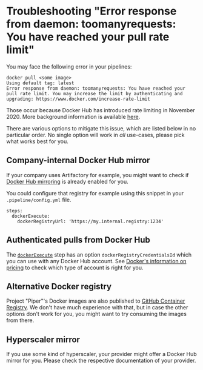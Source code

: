# Troubleshooting "Error response from daemon: toomanyrequests: You have reached your pull rate limit"

You may face the following error in your pipelines:

```
docker pull <some image>
Using default tag: latest
Error response from daemon: toomanyrequests: You have reached your pull rate limit. You may increase the limit by authenticating and upgrading: https://www.docker.com/increase-rate-limit
```

Those occur because Docker Hub has introduced rate limiting in November 2020. More background information is available [here](https://www.docker.com/pricing/resource-consumption-updates).

There are various options to mitigate this issue, which are listed below in no particular order.
No single option will work in *all* use-cases, please pick what works best for you.

## Company-internal Docker Hub mirror

If your company uses Artifactory for example, you might want to check if [Docker Hub mirroring](https://jfrog.com/knowledge-base/how-to-configure-a-remote-repository-in-artifactory-to-proxy-a-private-docker-registry-in-docker-hub/) is already enabled for you.

You could configure that registry for example using this snippet in your `.pipeline/config.yml` file.

```
steps:
  dockerExecute:
    dockerRegistryUrl: 'https://my.internal.registry:1234'
```

## Authenticated pulls from Docker Hub

The [`dockerExecute`](../steps/dockerExecute) step has an option `dockerRegistryCredentialsId` which you can use with any Docker Hub account.
See [Docker's information on pricing](https://www.docker.com/pricing) to check which type of account is right for you.

## Alternative Docker registry

Project "Piper"'s Docker images are also published to [GitHub Container Registry](https://github.com/orgs/SAP/packages?tab=packages&q=ppiper).
We don't have much experience with that, but in case the other options don't work for you, you might want to try consuming the images from there.

## Hyperscaler mirror

If you use some kind of hyperscaler, your provider might offer a Docker Hub mirror for you.
Please check the respective documentation of your provider.
